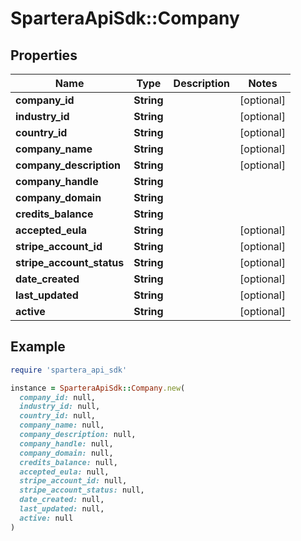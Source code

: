 # SparteraApiSdk::Company

## Properties

| Name | Type | Description | Notes |
| ---- | ---- | ----------- | ----- |
| **company_id** | **String** |  | [optional] |
| **industry_id** | **String** |  | [optional] |
| **country_id** | **String** |  | [optional] |
| **company_name** | **String** |  | [optional] |
| **company_description** | **String** |  | [optional] |
| **company_handle** | **String** |  |  |
| **company_domain** | **String** |  |  |
| **credits_balance** | **String** |  |  |
| **accepted_eula** | **String** |  | [optional] |
| **stripe_account_id** | **String** |  | [optional] |
| **stripe_account_status** | **String** |  | [optional] |
| **date_created** | **String** |  | [optional] |
| **last_updated** | **String** |  | [optional] |
| **active** | **String** |  | [optional] |

## Example

```ruby
require 'spartera_api_sdk'

instance = SparteraApiSdk::Company.new(
  company_id: null,
  industry_id: null,
  country_id: null,
  company_name: null,
  company_description: null,
  company_handle: null,
  company_domain: null,
  credits_balance: null,
  accepted_eula: null,
  stripe_account_id: null,
  stripe_account_status: null,
  date_created: null,
  last_updated: null,
  active: null
)
```


